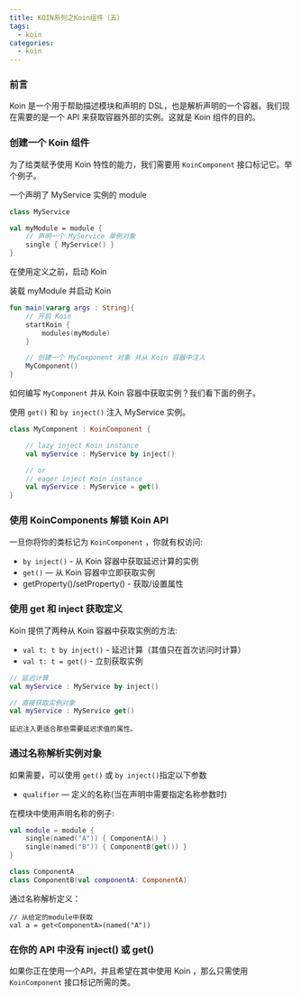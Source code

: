 ```yaml
---
title: KOIN系列之Koin组件（五）
tags:
  - koin
categories:
  - koin
---
```


### 前言

Koin 是一个用于帮助描述模块和声明的 DSL，也是解析声明的一个容器。我们现在需要的是一个 API 来获取容器外部的实例。这就是 Koin 组件的目的。

### 创建一个 Koin 组件

为了给类赋予使用 Koin 特性的能力，我们需要用 `KoinComponent` 接口标记它。举个例子。

一个声明了 MyService 实例的 module

```kotlin
class MyService

val myModule = module {
    // 声明一个 MyService 单例对象
    single { MyService() }
}
```

在使用定义之前，启动 Koin

装载 myModule 并启动 Koin

```kotlin
fun main(vararg args : String){
    // 开启 Koin
    startKoin {
        modules(myModule)
    }

    // 创建一个 MyComponent 对象 并从 Koin 容器中注入
    MyComponent()
}
```

如何编写 `MyComponent` 并从 Koin 容器中获取实例？我们看下面的例子。

使用 `get()` 和 `by inject()` 注入 MyService 实例。

```kotlin
class MyComponent : KoinComponent {

    // lazy inject Koin instance
    val myService : MyService by inject()

    // or
    // eager inject Koin instance
    val myService : MyService = get()
}
```

### 使用 KoinComponents 解锁 Koin API

一旦你将你的类标记为 `KoinComponent` ，你就有权访问:

- `by inject()` - 从 Koin 容器中获取延迟计算的实例
- `get()` — 从 Koin 容器中立即获取实例
- getProperty()/setProperty() - 获取/设置属性

### 使用 get 和 inject 获取定义

Koin 提供了两种从 Koin 容器中获取实例的方法:

- `val t: t by inject()` - 延迟计算（其值只在首次访问时计算）
- `val t: t = get()`  - 立刻获取实例

```kotlin
// 延迟计算
val myService : MyService by inject()

// 直接获取实例对象
val myService : MyService get()
```

`延迟注入更适合那些需要延迟求值的属性。`

### 通过名称解析实例对象

如果需要，可以使用 `get()` 或 `by inject()`指定以下参数

- `qualifier` — 定义的名称(当在声明中需要指定名称参数时)

在模块中使用声明名称的例子:

```kotlin
val module = module {
    single(named("A")) { ComponentA() }
    single(named("B")) { ComponentB(get()) }
}

class ComponentA
class ComponentB(val componentA: ComponentA)
```

通过名称解析定义：

```kotiln
// 从给定的module中获取
val a = get<ComponentA>(named("A"))
```

### 在你的 API 中没有 inject() 或 get()

如果你正在使用一个API，并且希望在其中使用 Koin ，那么只需使用 `KoinComponent` 接口标记所需的类。
